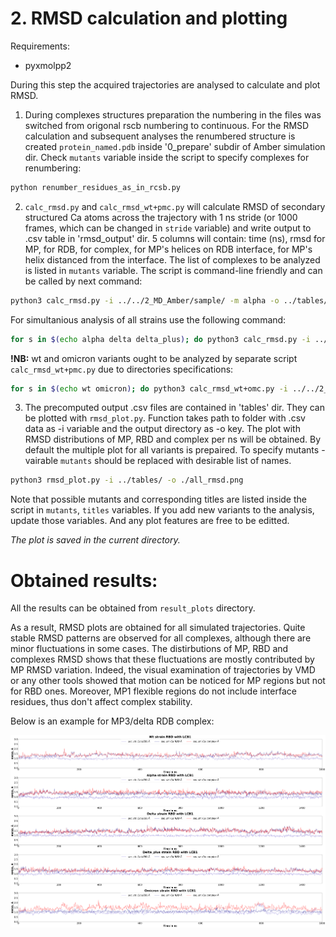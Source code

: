 # 2. RMSD calculation and plotting
Requirements:
- pyxmolpp2

During this step the acquired trajectories are analysed to calculate and plot RMSD.

1. During complexes structures preparation the numbering in the files was switched from origonal rscb numbering to continuous. For the RMSD calculation and subsequent analyses the renumbered structure is created `protein_named.pdb` inside '0_prepare' subdir of Amber simulation dir. Check `mutants` variable inside the script to specify complexes for renumbering:
```sh
python renumber_residues_as_in_rcsb.py
```
2. `calc_rmsd.py` and `calc_rmsd_wt+pmc.py` will calculate RMSD of secondary structured Ca atoms across the trajectory with 1 ns stride (or 1000 frames, which can be changed in `stride` variable) and write output to .csv table in 'rmsd_output' dir. 5 columns will contain: time (ns), rmsd for MP, for RDB, for complex, for MP's helices on RDB interface, for MP's helix distanced from the interface. The list of complexes to be analyzed is listed in `mutants` variable. The script is command-line friendly and can be called by next command:
```sh
python3 calc_rmsd.py -i ../../2_MD_Amber/sample/ -m alpha -o ../tables/
```

For simultanious analysis of all strains use the following command:
```sh
for s in $(echo alpha delta delta_plus); do python3 calc_rmsd.py -i ../../2_MD_Amber/sample/ -m ${s} -o ../tables/ ; done
```

**!NB:** wt and omicron variants ought to be analyzed by separate script `calc_rmsd_wt+pmc.py` due to directories specifications:
```sh
for s in $(echo wt omicron); do python3 calc_rmsd_wt+omc.py -i ../../2_MD_Amber/sample/ -m ${s} -o ../tables/ ; done
```
3. The precomputed output .csv files are contained in 'tables' dir. They can be plotted with `rmsd_plot.py`. Function takes path to folder with .csv data as -i variable and the output directory as -o key. The plot with RMSD distributions of MP, RBD and complex per ns will be obtained. By default the multiple plot for all variants is prepaired. To specify mutants - vairable `mutants` should be replaced with desirable list of names.
```sh
python3 rmsd_plot.py -i ../tables/ -o ./all_rmsd.png
```
Note that possible mutants and corresponding titles are listed inside the script in `mutants`, `titles` variables. If you add new variants to the analysis, update those variables. And any plot features are free to be editted.

*The plot is saved in the current directory.*

# Obtained results:

All the results can be obtained from `result_plots` directory.

As a result, RMSD plots are obtained for all simulated trajectories. Quite stable RMSD patterns are observed for all complexes, although there are minor fluctuations in some cases. The distirbutions of MP, RBD and complexes RMSD shows that these fluctuations are mostly contributed by MP RMSD variation. Indeed, the visual examination of trajectories by VMD or any other tools showed that motion can be noticed for MP regions but not for RBD ones. Moreover, MP1 flexible regions do not include interface residues, thus don't affect complex stability. 

Below is an example for MP3/delta RDB complex:

<p align="center">
  <img src="result_plots/all_rmsd.png" width="800">
</p>

